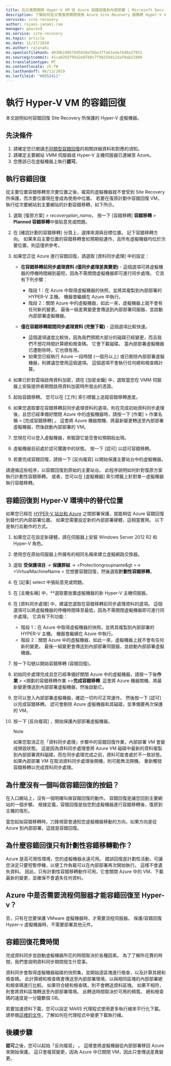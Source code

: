 ```yaml
---
title: 在災害期間將 Hyper-V VM 從 Azure 容錯回復到內部部署 | Microsoft Docs
description: 了解如何在災害復原期間使用 Azure Site Recovery 服務將 Hyper-V VM 從 Azure 容錯回復至內部部署網站。
services: site-recovery
author: rajani-janaki-ram
manager: gauravd
ms.service: site-recovery
ms.topic: article
ms.date: 11/27/2018
ms.author: rajanaki
ms.openlocfilehash: 4030b1905f8d5b50ef6be3ffa61eda74d8a27951
ms.sourcegitcommit: 41ca82b5f95d2e07b0c7f9025b912daf0ab21909
ms.translationtype: MT
ms.contentlocale: zh-TW
ms.lasthandoff: 06/13/2019
ms.locfileid: "60552411"
---
```

# <a name="run-a-failback-for-hyper-v-vms"></a>執行 Hyper-V VM 的容錯回復

本文說明如何容錯回復 Site Recovery 所保護的 Hyper-V 虛擬機器。

## <a name="prerequisites"></a>先決條件
1. 請確定您已閱讀[不同類型容錯回復](concepts-types-of-failback.md)的相關詳細資料和對應的須知。
1. 請確定主要網站 VMM 伺服器或 Hyper-V 主機伺服器已連線至 Azure。
2. 您應該已在虛擬機器上執行**認可**。

## <a name="perform-failback"></a>執行容錯回復
從主要位置容錯移轉至次要位置之後，複寫的虛擬機器就不會受到 Site Recovery 所保護，而次要位置現在會成為使用中位置。 若要在復原計劃中容錯回復 VM，執行從次要網站到主要網站的計劃容錯移轉，如下所示。 
1. 選取 [復原方案]   >  *recoveryplan_name*。 按一下 [容錯移轉] **容錯移轉** > **Planned 容錯移轉**中張貼意見或問題。
2. 在 [確認計劃的容錯移轉]  分頁上，選擇來源與目標位置。 記下容錯移轉方向。 如果來自主要位置的容錯移轉會如預期般運作，且所有虛擬機器均位於次要位置，則這僅供參考。
3. 如果您正從 Azure 進行容錯回復，請選取 [資料同步處理]  中的設定：
    - **在容錯移轉前同步處理資料 (僅同步處理差異變更)** - 這個選項可將虛擬機器的停機時間縮到最短，因為不需關閉虛擬機器即可進行同步處理。 它具有下列步驟：
        - 階段 1：在 Azure 中取得虛擬機器的快照，並將其複製到內部部署的 HYPER-V 主機。 機器會繼續在 Azure 中執行。
        - 階段 2：關閉 Azure 中的虛擬機器，如此一來，虛擬機器上就不會有任何新的變更。 最後一組差異變更會傳送到內部部署伺服器，並啟動內部部署虛擬機器。

    - **僅在容錯移轉期間同步處理資料 (完整下載)** - 這個選項比較快速。
        - 這個選項速度比較快，因為我們預期大部分的磁碟已經變更，而且我們不想花時間計算總和檢查碼。 它會下載磁碟。 當內部部署虛擬機器已遭刪除時，它也很有用。
        - 如果您已經執行 Azure 一段時間 (一個月以上) 或已刪除內部部署虛擬機器，則建議您使用這個選項。 這個選項不會執行任何總和檢查碼計算。


4. 如果已針對雲端啟用資料加密，請在 [加密金鑰]  中，選取當您在 VMM 伺服器上安裝提供者期間啟用資料加密時所發出的憑證。
5. 起始容錯移轉。 您可以在 [工作]  索引標籤上追蹤容錯移轉進度。
6. 如果您選取要在容錯移轉前同步處理資料的選項，則在完成初始資料同步處理後，且您已經準備好關閉 Azure 中的虛擬機器時，請按一下 [作業]  > 作業名稱 > [完成容錯移轉]  。 這會將 Azure 機器關機、將最新變更轉送至內部部署虛擬機器，然後啟動內部部署的 VM。
7. 您現在可以登入虛擬機器，來驗證它是否會如預期般出現。
8. 虛擬機器目前處於認可擱置中的狀態。 按一下 [認可]  以認可容錯移轉。
9. 若要完成容錯回復，請按一下 [反向複寫]  以開始保護主要站台中的虛擬機器。


請遵循這些程序，以容錯回復到原始的主要站台。 此程序說明如何針對復原方案執行計劃性容錯移轉。 或者，您可以在 [虛擬機器]  索引標籤上針對單一虛擬機器執行容錯移轉。


## <a name="failback-to-an-alternate-location-in-hyper-v-environment"></a>容錯回復到 Hyper-V 環境中的替代位置
如果您已經在 [HYPER-V 站台和 Azure](site-recovery-hyper-v-site-to-azure.md) 之間部署保護，就能夠從 Azure 容錯回復到替代的內部部署位置。 如果您需要設定新的內部部署硬體，這相當實用。 以下是執行此動作的方式。

1. 如果您正在設定新硬體，請在伺服器上安裝 Windows Server 2012 R2 和 Hyper-V 角色。
2. 使用您在原始伺服器上所擁有的相同名稱來建立虛擬網路交換器。
3. 選取 **受保護項目** -> **保護群組** -> \<Protectiongroupname&gt >->  \<VirtualMachineName > 您想要容錯回復，然後選取**計劃性容錯移轉**。
4. 在 [記事]  select  中張貼意見或問題。
5. 在 [主機名稱] 中，**選取要放置虛擬機器的新 Hyper-V 主機伺服器。
6. 在 [資料同步處理] 中，建議您選取在容錯移轉前同步處理資料的選項。 這個選項可以將虛擬機器的停機時間降至最低，因為不需關閉虛擬機器即可進行同步處理。 它具有下列功能：

    - 階段 1：在 Azure 中取得虛擬機器的快照，並將其複製到內部部署的 HYPER-V 主機。 機器會繼續在 Azure 中執行。
    - 階段 2：關閉 Azure 中的虛擬機器，如此一來，虛擬機器上就不會有任何新的變更。 最後一組變更會傳送到內部部署伺服器，並啟動內部部署虛擬機器。
    
7. 按一下勾號以開始容錯移轉 (容錯回復)。
8. 初始同步處理完成且您已經準備好關閉 Azure 中的虛擬機器，請按一下後**作業** > \<規劃的容錯移轉作業 >>**完成容錯移轉**. 這會將 Azure 機器關機、將最新變更傳送到內部部署虛擬機器，然後啟動它。
9. 您可以登入內部部署虛擬機器，確認一切均可正常運作。 然後按一下 [認可]  以完成容錯移轉。 認可會刪除 Azure 虛擬機器和其磁碟，並準備要再次保護的 VM。
10. 按一下 [反向複寫]  ，開始保護內部部署虛擬機器。

    > [!NOTE]
    > 如果您取消正在「資料同步處理」步驟中的容錯回復作業，內部部署 VM 會變成損毀狀態。 這是因為資料同步處理會將 Azure VM 磁碟中最新的資料複製到內部部署資料磁碟，而在同步處理完成之前，資料可能會處於不一致狀態。 如果內部部署 VM 在取消資料同步處理後開機，則可能無法開機。 重新觸發容錯移轉以完成資料同步處理。


## <a name="why-is-there-no-button-called-failback"></a>為什麼沒有一個叫做容錯回復的按鈕？
在入口網站上，沒有一個明確叫做容錯回復的動作。 容錯回復是讓您回到主要網站的一個步驟。 根據定義，容錯回復是指您對虛擬機器進行容錯移轉後，復原到主機的情形。

當您起始容錯移轉時，刀鋒視窗會通知您虛擬機器移動的方向，如果方向是從 Azure 到內部部署，這就是容錯回復。

## <a name="why-is-there-only-a-planned-failover-gesture-to-failback"></a>為什麼容錯回復只有計劃性容錯移轉動作？
Azure 是高可用性環境，您的虛擬機器永遠可用。 錯誤回復是計劃性活動，可讓您決定只要短暫停機，以便工作負載可以在內部部署再次開始執行。 這樣不會遺失資料。 因此，只有計劃性容錯移轉動作可用，它會關閉 Azure 中的 VM、下載最新的變更，並確保不會遺失任何資料。

## <a name="do-i-need-a-process-server-in-azure-to-failback-to-hyper-v"></a>Azure 中是否需要流程伺服器才能容錯回復至 Hyper-v？
否，只有在您要保護 VMware 虛擬機器時，才需要流程伺服器。 保護/容錯回復 Hyper-v 虛擬機器時，不需要部署其他元件。


## <a name="time-taken-to-failback"></a>容錯回復花費時間
完成資料同步並啟動虛擬機器所花的時間取決於各種因素。 為了了解所花費的時間，我們會說明資料同步期間發生什麼事。

資料同步會取得虛擬機器磁碟的快照集，並開始逐區塊進行檢查，以及計算其總和檢查碼。 此計算總和檢查碼會傳送至內部部署環境，以與相同區塊的內部部署總和檢查碼進行比較。 如果符合總和檢查碼，則不會轉送資料區塊。 如果不相符，則會將資料區塊轉送至內部部署環境。 此轉送時間取決於可用的頻寬。 總和檢查碼的速度是一分鐘數個 GB。 

若要加速資料下載，您可以設定 MARS 代理程式使用更多執行緒來平行化下載。 請參閱[這裡的文件](https://support.microsoft.com/en-us/help/3056159/how-to-manage-on-premises-to-azure-protection-network-bandwidth-usage)，了解如何在代理程式中變更下載執行緒。


## <a name="next-steps"></a>後續步驟

**認可**之後，您可以起始「反向複寫」  。 這樣會將虛擬機器從內部部署移回 Azure 來開始保護。 這只會複寫變更，因為 Azure 中已關閉 VM，因此只會傳送差異變更。
